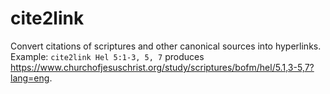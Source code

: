 # cite2link
Convert citations of scriptures and other canonical sources into hyperlinks. Example: `cite2link Hel 5:1-3, 5, 7` produces https://www.churchofjesuschrist.org/study/scriptures/bofm/hel/5.1,3-5,7?lang=eng.
